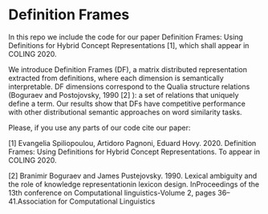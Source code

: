 # Definition Frames

 In this repo we include the code for our paper Definition Frames: Using Definitions for Hybrid Concept Representations [1], which shall appear in COLING 2020. 
 
 We introduce Definition Frames (DF), a matrix distributed representation extracted from definitions, where each dimension is semantically interpretable. DF dimensions correspond to the Qualia structure relations (Boguraev and Postojovsky, 1990 [2] ): a set of relations that uniquely define a term. Our results show that DFs have competitive performance with other distributional semantic approaches on word similarity tasks.
 
 Please, if you use any parts of our code cite our paper:
 
 [1] Evangelia Spiliopoulou, Artidoro Pagnoni, Eduard Hovy. 2020. Definition Frames: Using Definitions for Hybrid Concept Representations. To appear in COLING 2020.
 
 [2] Branimir Boguraev and James Pustejovsky.  1990.  Lexical ambiguity and the role of knowledge representationin lexicon design.  InProceedings of the 13th conference on Computational linguistics-Volume 2, pages 36–41.Association for Computational Linguistics
